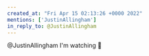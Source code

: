 ```yaml
---
created_at: "Fri Apr 15 02:13:26 +0000 2022"
mentions: ['JustinAllingham']
in_reply_to: @JustinAllingham
---
```


@JustinAllingham I'm watching 👀